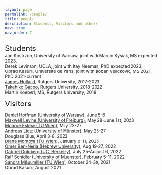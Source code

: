 ```yaml
---
layout: page
permalink: /people/
title: people
description: Students, Visitors and others
nav: true
nav_order: 7
---
```


<font size="+2">Students</font><br>
Jan Kostrzon, University of Warsaw, joint with Marcin Kysiak, MS expected 2023.<br>
	 Derek Levinson, UCLA, joint with Itay Neeman, PhD expected 2023.<br>
	Obrad Kasum, Universite de Paris, joint with Boban Velickovic, MS 2021, PhD 2021-current<br>
	<a href="https://sites.math.rutgers.edu/~jch258/ ">James Holland</a>, Rutgers University, 2017-2023<br>
	<a href="https://sites.google.com/view/takehikogappo/home">Takehiko Gappo</a>, Rutgers University, 2018-2022<br>
	Martin Koeberl, MS, Rutgers University, 2018<br>
	
	
		
<font size="+2">Visitors</font>

<a href="https://sites.google.com/site/danielmaxhoffmann/"> Daniel Hoffman (University of Warsaw),</a> June 5-6 <br>
<a href="https://home.mathematik.uni-freiburg.de/maxwell/"> Maxwell Levine (University of Freiburg)</a>, May 28-June 1st, 2023 <br>
	       <a href="http://www.logic.univie.ac.at/~eskewm25/">Monroe Eskew (TU Wien)</a>, May 23-27 <br>
              <a href="https://www.uni-muenster.de/IVV5WS/WebHop/user/alietz/">Andreas Lietz (University of Münster)</a>, May 23-27<br>                   Douglass Blue, April 3-8, 2023<br>
	      <a href="http://www.logic.univie.ac.at/~montoyd8/">Diana Montoya (TU Wien)</a>, January 6-11, 2023<br>
	       <a href="https://math.huji.ac.il/~omerbn/">Omer Ben-Neria (Hebrew University)</a>, Aug 19-27, 2022<br>
	       <a href="https://math.berkeley.edu/~goldberg/">Gabriel Goldberg (UC, Berkeley)</a>, July 25-August 6, 2022<br>
	       <a href="https://ivv5hpp.uni-muenster.de/u/rds//">Ralf Schidler (University of Muenster)</a>, February 5-11, 2022<br>
	        <a href="https://muellersandra.github.io/">Sandra M&uumlller (TU Wien)</a>, October 24-30, 2021<br>
		Obrad Kasum, August 2021<br>
	
	
